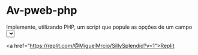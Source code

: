 # Av-pweb-php

 
Implemente, utilizando PHP, um script que popule as opções de um campo <select> do HTML.

  
<a href=“https://replit.com/@MiguelMrcio/SillySplendid?v=1“>Replit</a>
